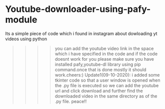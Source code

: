 # Youtube-downloader-using-pafy-module

Its a simple piece of code which i found in instagram about dowloading yt videos using python

> > > > you can add the youtube video link in the space which i have specified in the code and if the code doesnt work for you please make sure you have installed pafy,youtube-dl library using pip command.once that is done mostly it should work.cheers:)
> > > > Update1(09-10-2020):
> > > > i added some tkinter code so that a user window is opened when the .py file is executed so we can add the youtube url and click download and further find the downloaded video in the same directory as of the .py file.
> > > > peace!!

